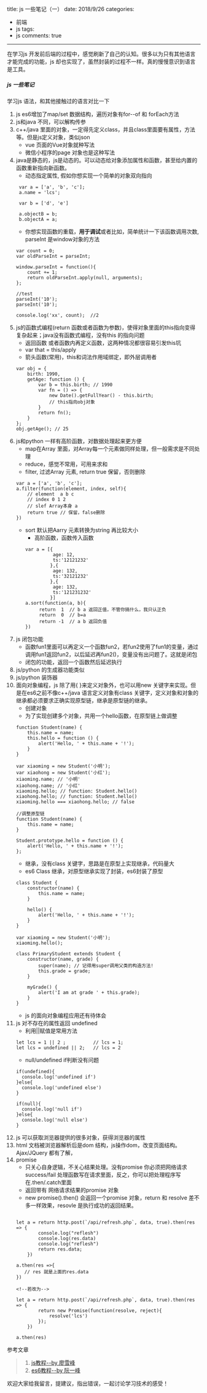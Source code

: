 title: js 一些笔记（一）
date: 2018/9/26
categories:
- 前端
- js
tags:
- js
comments: true
---

在学习js 开发前后端的过程中，感觉刷新了自己的认知。很多以为只有其他语言才能完成的功能，js 却也实现了，虽然封装的过程不一样。真的慢慢意识到语言是工具。

##### js 一些笔记
学习js 语法，和其他接触过的语言对比一下
1. js es6增加了map/set 数据结构，遍历对象有for--of 和 forEach方法
2. js和java 不同，可以解构传参
3. c++/java 里面的对象，一定得先定义class，并且class里面要有属性，方法等。但是js定义对象，类似json
    - vue 页面的Vue对象就种写法
    - 微信小程序的page 对象也是这种写法
4. java是静态的，js是动态的。可以动态给对象添加属性和函数，甚至给内置的函数重新指向新函数。
    - 动态指定属性, 假如你想实现一个简单的对象双向指向
    ```
     var a = ['a', 'b', 'c'];
     a.name = 'lcs';
     
     var b = ['d', 'e']
     
     a.objectB = b;
     b.objectA = a;
    ```
    - 你想实现函数的重载，**用于调试**或者比如，简单统计一下该函数调用次数, parseInt 是window对象的方法
    ```
    var count = 0;
    var oldParseInt = parseInt;
    
    window.parseInt = function(){
        count += 1;
        return oldParseInt.apply(null, arguments);
    };
    
    //test
    parseInt('10');
    parseInt('10');
    
    console.log('xx', count);  //2
    ```
5. js的函数式编程(return 函数或者函数为参数)，使得对象里面的this指向变得复杂起来；java没有函数式编程，没有this 的指向问题
    - 返回函数 或者函数内再定义函数，这两种情况都很容易引发this坑
    - var that = this/apply
    - 箭头函数(常用)，this和词法作用域绑定，即外层调用者
    ```
    var obj = {
        birth: 1990,
        getAge: function () {
            var b = this.birth; // 1990
            var fn = () => {
                new Date().getFullYear() - this.birth;
                // this指向obj对象
            }
            return fn();
        }
    };
    obj.getAge(); // 25
    ```
6. js和python 一样有高阶函数，对数据处理起来更方便
    - map在Array 里面，对Array每一个元素做同样处理，但一般需求是不同处理
    - reduce，感觉不常用，可用来求和
    - filter, 过滤Array 元素, return true 保留，否则删除
    ```
    var a = ['a', 'b', 'c'];
    a.filter(function(element, index, self){
        // element  a b c
        // index 0 1 2
        // slef Array本身 a
        return true // 保留，false删除
    })
    ```
    - sort 默认把Aarry 元素转换为string 再比较大小
        - 高阶函数，函数传入函数
        ```
        var a = [{
                  age: 12,
                  ts:'12121232'
                 },{
                  age: 132, 
                  ts:'32121232'
                 },{
                  age: 132, 
                  ts:'121231232'
                 }]
        a.sort(function(a, b){
             return  1  // b a 返回正值，不管你搞什么，我只认正负
             return  0  // b=a 
             return -1  // a b 返回负值
        })
        ```
7. js 闭包功能
    - 函数fun1里面可以再定义一个函数fun2，若fun2使用了fun1的变量，通过调用fun1返回fun2，以后延迟再fun2()，变量没有出问题了。这就是闭包
    - 闭包的功能，返回一个函数然后延迟执行
8. js/python 的生成器功能类似
9. js/python 装饰器
10. 面向对象编程，js 除了用{ }来定义对象外，也可以用new 关键字来实现。但是在es6之前不像c++/java 语言定义对象有class 关键字，定义对象和对象的继承都必须要求正确实现原型链，继承是原型链的继承。
    - 创建对象
    - 为了实现创建多个对象，共用一个hello函数，在原型链上做调整
    ```
    function Student(name) {
        this.name = name;
        this.hello = function () {
            alert('Hello, ' + this.name + '!');
        }
    }

    var xiaoming = new Student('小明');
    var xiaohong = new Student('小红');
    xiaoming.name; // '小明'
    xiaohong.name; // '小红'
    xiaoming.hello; // function: Student.hello()
    xiaohong.hello; // function: Student.hello()
    xiaoming.hello === xiaohong.hello; // false
    
    //调整原型链
    function Student(name) {
        this.name = name;
    }
    
    Student.prototype.hello = function () {
        alert('Hello, ' + this.name + '!');
    };
    ```
    - 继承，没有class 关键字，思路是在原型上实现继承，代码量大
    - es6 Class 继承，对原型继承实现了封装，es6封装了原型
    ```
    class Student {
        constructor(name) {
            this.name = name;
        }
    
        hello() {
            alert('Hello, ' + this.name + '!');
        }
    }
    
    var xiaoming = new Student('小明');
    xiaoming.hello();
    
    class PrimaryStudent extends Student {
        constructor(name, grade) {
            super(name); // 记得用super调用父类的构造方法!
            this.grade = grade;
        }
    
        myGrade() {
            alert('I am at grade ' + this.grade);
        }
    }
    ```
    - js 的面向对象编程应用还有待体会
11. js 对不存在的属性返回 undefined
    - 利用||赋值是常用方法
    ```
    let lcs = 1 || 2 ;          // lcs = 1;
    let lcs = undefined || 2;   // lcs = 2
    ```
    - null/undefined if判断没有问题
    ```
    if(undefined){
      console.log('undefined if')
    }else{
      console.log('undefined else')
    }
    
    if(null){
      console.log('null if')
    }else{
      console.log('null else')
    }
    ```
12. js 可以获取浏览器提供的很多对象，获得浏览器的属性
13. html 文档被浏览器解析后是dom 结构，js操作dom，改变页面结构。Ajax/JQuery 都有了解，
14. promise
    - 只关心自身逻辑，不关心结果处理。没有promise 你必须把网络请求success/fail 处理函数写在请求里面，反之，你可以把处理程序写在.then/.catch里面
    - 返回带有 网络请求结果的promise 对象
    - new promise().then() 会返回一个promise 对象，return 和 resolve 差不多一样效果，resovle 是执行成功的返回结果。
    ```

    let a = return http.post(`/api/refresh.php`, data, true).then(res => {
            console.log("reflesh")
            console.log(res.data)
            console.log("reflesh")
            return res.data;
        })

    a.then(res =>{
       // res 就是上面的res.data
    })

    <!--若改为-->

    let a = return http.post(`/api/refresh.php`, data, true).then(res => {
            return new Promise(function(resolve, reject){
                resolve('lcs')
            });
        })

    a.then(res)

    ```


参考文章
>1. [js教程--by 廖雪峰](https://www.liaoxuefeng.com/wiki/001434446689867b27157e896e74d51a89c25cc8b43bdb3000)
>2. [es6教程--by 阮一峰](http://es6.ruanyifeng.com/)


欢迎大家给我留言，提建议，指出错误，一起讨论学习技术的感受！